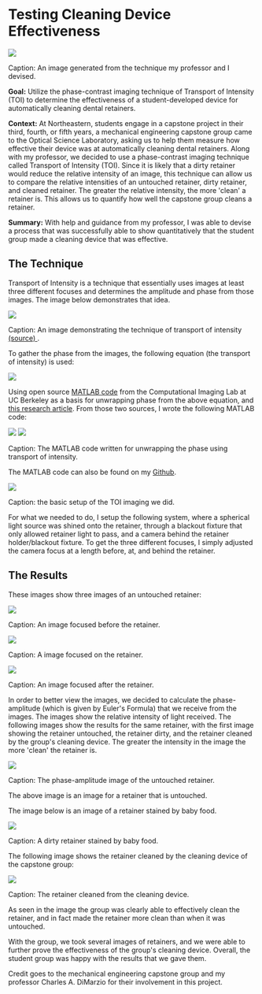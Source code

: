 # Testing Cleaning Device Effectiveness

<img src = "images/cleaning_toi_cleanboi.png?raw=true"/>

Caption: An image generated from the technique my professor and I devised.

**Goal:** Utilize the phase-contrast imaging technique of Transport of Intensity (TOI) to determine the effectiveness of a student-developed device for automatically cleaning dental retainers.

**Context:** At Northeastern, students engage in a capstone project in their third, fourth, or fifth years, a mechanical engineering capstone group came to the Optical Science Laboratory, asking us to help them measure how effective their device was at automatically cleaning dental retainers. Along with my professor, we decided to use a phase-contrast imaging technique called Transport of Intensity (TOI). Since it is likely that a dirty retainer would reduce the relative intensity of an image, this technique can allow us to compare the relative intensities of an untouched retainer, dirty retainer, and cleaned retainer. The greater the relative intensity, the more 'clean' a retainer is. This allows us to quantify how well the capstone group cleans a retainer.

**Summary:** With help and guidance from my professor, I was able to devise a process that was successfully able to show quantitatively that the student group made a cleaning device that was effective.

## The Technique

Transport of Intensity is a technique that essentially uses images at least three different focuses and determines the amplitude and phase from those images. The image below demonstrates that idea.

<img src = "images/cleaning_toi_idea.jpg?raw=true"/>

Caption: An image demonstrating the technique of transport of intensity <a href = "https://www.osapublishing.org/oe/abstract.cfm?uri=oe-15-12-7165/"> (source) </a>.

To gather the phase from the images, the following equation (the transport of intensity) is used:

<img src = "images/cleaning_toi_eq.png?raw=true"/>

Using open source <a href="http://www.laurawaller.com/opensource/"> MATLAB code</a> from the Computational Imaging Lab at UC Berkeley as a basis for unwrapping phase from the above equation, and <a href="https://www.osapublishing.org/oe/fulltext.cfm?uri=oe-18-12-12552&id=199812/"> this research article</a>. From those two sources, I wrote the following MATLAB code:

<img src = "images/cleaning_matlab_code_1.png?raw=true"/>

<img src = "images/cleaning_matlab_code_2.png?raw=true"/>

Caption: The MATLAB code written for unwrapping the phase using transport of intensity.

The MATLAB code can also be found on my <a href = "https://github.com/gajjara/CapstoneGroupCode/" >Github</a>.

<img src = "images/cleaning_figure.png?raw=true"/>

Caption: the basic setup of the TOI imaging we did.

For what we needed to do, I setup the following system, where a spherical light source was shined onto the retainer, through a blackout fixture that only allowed retainer light to pass, and a camera behind the retainer holder/blackout fixture. To get the three different focuses, I simply adjusted the camera focus at a length before, at, and behind the retainer.

## The Results

These images show three images of an untouched retainer:

<img src = "images/cleaning_toi_1.jpg?raw=true"/>

Caption: An image focused before the retainer.

<img src = "images/cleaning_toi_2.jpg?raw=true"/>

Caption: A  image focused on the retainer.

<img src = "images/cleaning_toi_3.jpg?raw=true"/>

Caption: An image focused after the retainer.

In order to better view the images, we decided to calculate the phase-amplitude (which is given by Euler's Formula) that we receive from the images. The images show the relative intensity of light received. The following images show the results for the same retainer, with the first image showing the retainer untouched, the retainer dirty, and the retainer cleaned by the group's cleaning device. The greater the intensity in the image the more 'clean' the retainer is.

<img src = "images/cleaning_toi_phaseamplitude.png?raw=true"/>

Caption: The phase-amplitude image of the untouched retainer.

The above image is an image for a retainer that is untouched.

The image below is an image of a retainer stained by baby food.

<img src = "images/cleaning_toi_dirty.png?raw=true"/>

Caption: A dirty retainer stained by baby food.

The following image shows the retainer cleaned by the cleaning device of the capstone group:

<img src = "images/cleaning_toi_cleanboi.png?raw=true"/>

Caption: The retainer cleaned from the cleaning device.

As seen in the image the group was clearly able to effectively clean the retainer, and in fact made the retainer more clean than when it was untouched.

With the group, we took several images of retainers, and we were able to further prove the effectiveness of the group's cleaning device. Overall, the student group was happy with the results that we gave them.

Credit goes to the mechanical engineering capstone group and my professor Charles A. DiMarzio for their involvement in this project.
